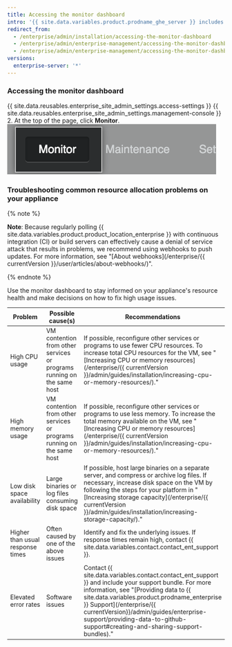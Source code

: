 ```yaml
---
title: Accessing the monitor dashboard
intro: '{{ site.data.variables.product.prodname_ghe_server }} includes a web-based monitoring dashboard that displays historical data about your {{ site.data.variables.product.prodname_ghe_server }} appliance, such as CPU and storage usage, application and authentication response times, and general system health.'
redirect_from:
  - /enterprise/admin/installation/accessing-the-monitor-dashboard
  - /enterprise/admin/enterprise-management/accessing-the-monitor-dashboard
  - /enterprise/admin/enterprise-management/accessing-the-monitor-dashboard
versions:
  enterprise-server: '*'
---
```


### Accessing the monitor dashboard

{{ site.data.reusables.enterprise_site_admin_settings.access-settings }}
{{ site.data.reusables.enterprise_site_admin_settings.management-console }}
2. At the top of the page, click **Monitor**. ![The Monitor Dashboard link](/assets/images/enterprise/management-console/monitor-dash-link.png)

### Troubleshooting common resource allocation problems on your appliance

{% note %}

**Note**: Because regularly polling {{ site.data.variables.product.product_location_enterprise }} with continuous integration (CI) or build servers can effectively cause a denial of service attack that results in problems, we recommend using webhooks to push updates. For more information, see "[About webhooks](/enterprise/{{ currentVersion }}/user/articles/about-webhooks/)".

{% endnote %}

Use the monitor dashboard to stay informed on your appliance's resource health and make decisions on how to fix high usage issues.

| Problem                          | Possible cause(s)                                                      | Recommendations                                                                                                                                                                                                                                                                                                                                      |
| -------------------------------- | ---------------------------------------------------------------------- | ---------------------------------------------------------------------------------------------------------------------------------------------------------------------------------------------------------------------------------------------------------------------------------------------------------------------------------------------------- |
| High CPU usage                   | VM contention from other services or programs running on the same host | If possible, reconfigure other services or programs to use fewer CPU resources. To increase total CPU resources for the VM, see "[Increasing CPU or memory resources](/enterprise/{{ currentVersion }}/admin/guides/installation/increasing-cpu-or-memory-resources/)."                                                                                |
| High memory usage                | VM contention from other services or programs running on the same host | If possible, reconfigure other services or programs to use less memory. To increase the total memory available on the VM, see "[Increasing CPU or memory resources](/enterprise/{{ currentVersion }}/admin/guides/installation/increasing-cpu-or-memory-resources/)."                                                                                  |
| Low disk space availability      | Large binaries or log files consuming disk space                       | If possible, host large binaries on a separate server, and compress or archive log files. If necessary, increase disk space on the VM by following the steps for your platform in "[Increasing storage capacity](/enterprise/{{ currentVersion }}/admin/guides/installation/increasing-storage-capacity/)."                                            |
| Higher than usual response times | Often caused by one of the above issues                                | Identify and fix the underlying issues. If response times remain high, contact {{ site.data.variables.contact.contact_ent_support }}.                                                                                                                                                                                                              |
| Elevated error rates             | Software issues                                                        | Contact {{ site.data.variables.contact.contact_ent_support }} and include your support bundle. For more information, see "[Providing data to {{ site.data.variables.product.prodname_enterprise }} Support](/enterprise/{{ currentVersion}}/admin/guides/enterprise-support/providing-data-to-github-support#creating-and-sharing-support-bundles)." |
